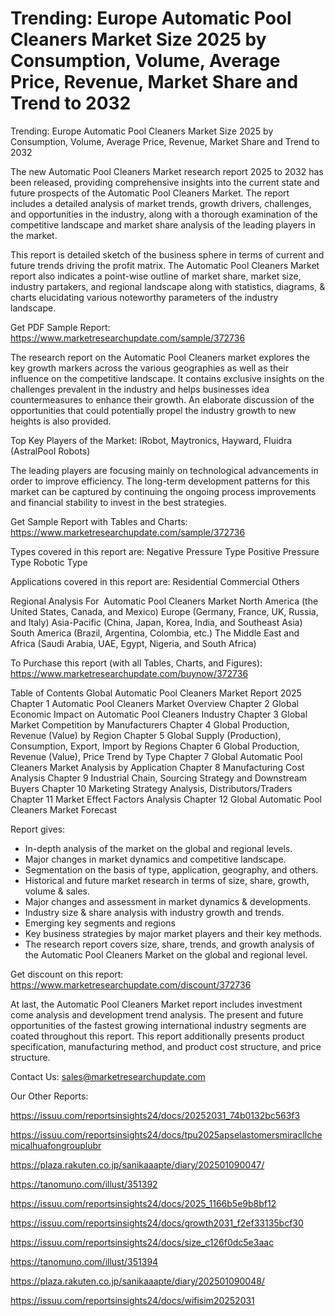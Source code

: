 # Trending: Europe Automatic Pool Cleaners Market Size 2025 by Consumption, Volume, Average Price, Revenue, Market Share and Trend to 2032

Trending: Europe Automatic Pool Cleaners Market Size 2025 by Consumption, Volume, Average Price, Revenue, Market Share and Trend to 2032

The new Automatic Pool Cleaners Market research report 2025 to 2032 has been released, providing comprehensive insights into the current state and future prospects of the Automatic Pool Cleaners Market. The report includes a detailed analysis of market trends, growth drivers, challenges, and opportunities in the industry, along with a thorough examination of the competitive landscape and market share analysis of the leading players in the market.

This report is detailed sketch of the business sphere in terms of current and future trends driving the profit matrix. The Automatic Pool Cleaners Market report also indicates a point-wise outline of market share, market size, industry partakers, and regional landscape along with statistics, diagrams, & charts elucidating various noteworthy parameters of the industry landscape.

Get PDF Sample Report: https://www.marketresearchupdate.com/sample/372736

The research report on the Automatic Pool Cleaners market explores the key growth markers across the various geographies as well as their influence on the competitive landscape. It contains exclusive insights on the challenges prevalent in the industry and helps businesses idea countermeasures to enhance their growth. An elaborate discussion of the opportunities that could potentially propel the industry growth to new heights is also provided.

Top Key Players of the Market:
IRobot, Maytronics, Hayward, Fluidra (AstralPool Robots)


The leading players are focusing mainly on technological advancements in order to improve efficiency. The long-term development patterns for this market can be captured by continuing the ongoing process improvements and financial stability to invest in the best strategies.

Get Sample Report with Tables and Charts: https://www.marketresearchupdate.com/sample/372736

Types covered in this report are:
Negative Pressure Type
Positive Pressure Type
Robotic Type


Applications covered in this report are:
Residential
Commercial
Others


Regional Analysis For  Automatic Pool Cleaners Market
North America (the United States, Canada, and Mexico)
Europe (Germany, France, UK, Russia, and Italy)
Asia-Pacific (China, Japan, Korea, India, and Southeast Asia)
South America (Brazil, Argentina, Colombia, etc.)
The Middle East and Africa (Saudi Arabia, UAE, Egypt, Nigeria, and South Africa)

To Purchase this report (with all Tables, Charts, and Figures): https://www.marketresearchupdate.com/buynow/372736

Table of Contents
Global Automatic Pool Cleaners Market Report 2025
Chapter 1 Automatic Pool Cleaners Market Overview
Chapter 2 Global Economic Impact on Automatic Pool Cleaners Industry
Chapter 3 Global Market Competition by Manufacturers
Chapter 4 Global Production, Revenue (Value) by Region
Chapter 5 Global Supply (Production), Consumption, Export, Import by Regions
Chapter 6 Global Production, Revenue (Value), Price Trend by Type
Chapter 7 Global Automatic Pool Cleaners Market Analysis by Application
Chapter 8 Manufacturing Cost Analysis
Chapter 9 Industrial Chain, Sourcing Strategy and Downstream Buyers
Chapter 10 Marketing Strategy Analysis, Distributors/Traders
Chapter 11 Market Effect Factors Analysis
Chapter 12 Global Automatic Pool Cleaners Market Forecast

Report gives:

- In-depth analysis of the market on the global and regional levels.
- Major changes in market dynamics and competitive landscape.
- Segmentation on the basis of type, application, geography, and others.
- Historical and future market research in terms of size, share, growth, volume & sales.
- Major changes and assessment in market dynamics & developments.
- Industry size & share analysis with industry growth and trends.
- Emerging key segments and regions
- Key business strategies by major market players and their key methods.
- The research report covers size, share, trends, and growth analysis of the Automatic Pool Cleaners Market on the global and regional level.

Get discount on this report: https://www.marketresearchupdate.com/discount/372736

At last, the Automatic Pool Cleaners Market report includes investment come analysis and development trend analysis. The present and future opportunities of the fastest growing international industry segments are coated throughout this report. This report additionally presents product specification, manufacturing method, and product cost structure, and price structure.

Contact Us:
sales@marketresearchupdate.com

Our Other Reports:

https://issuu.com/reportsinsights24/docs/20252031_74b0132bc563f3

https://issuu.com/reportsinsights24/docs/tpu2025apselastomersmiracllchemicalhuafongrouplubr

https://plaza.rakuten.co.jp/sanikaaapte/diary/202501090047/

https://tanomuno.com/illust/351392

https://issuu.com/reportsinsights24/docs/2025_1166b5e9b8bf12

https://issuu.com/reportsinsights24/docs/growth2031_f2ef33135bcf30

https://issuu.com/reportsinsights24/docs/size_c126f0dc5e3aac

https://tanomuno.com/illust/351394

https://plaza.rakuten.co.jp/sanikaaapte/diary/202501090048/

https://issuu.com/reportsinsights24/docs/wifisim20252031
